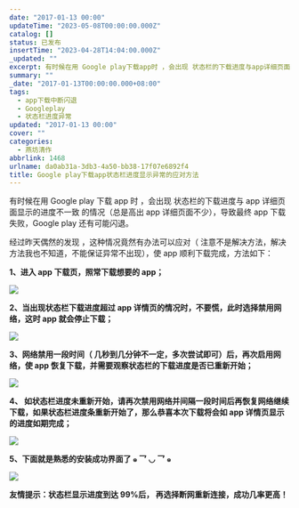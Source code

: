 ```yaml
---
date: "2017-01-13 00:00"
updateTime: "2023-05-08T00:00:00.000Z"
catalog: []
status: 已发布
insertTime: "2023-04-28T14:04:00.000Z"
_updated: ""
excerpt: 有时候在用 Google play下载app时 ，会出现 状态栏的下载进度与app详细页面显示的进度不一致 的情况（总是高出app详细页面不少），导致最终app下载失败，Google play还有可能闪退。
summary: ""
_date: "2017-01-13T00:00:00.000+08:00"
tags:
  - app下载中断闪退
  - Googleplay
  - 状态栏进度异常
updated: "2017-01-13 00:00"
cover: ""
categories:
  - 燕坊清作
abbrlink: 1468
urlname: da0ab31a-3db3-4a50-bb38-17f07e6892f4
title: Google play下载app状态栏进度显示异常的应对方法
---
```


有时候在用 Google play 下载 app 时 ，会出现 状态栏的下载进度与 app 详细页面显示的进度不一致 的情况（总是高出 app 详细页面不少），导致最终 app 下载失败，Google play 还有可能闪退。

经过昨天偶然的发现 ，这种情况竟然有办法可以应对（ 注意不是解决方法，解决方法我也不知道，不能保证异常不出现），使 app 顺利下载完成，方法如下：

**1、进入 app 下载页，照常下载想要的 app；**

![](https://image.bmqy.net/upload/Fto5o-5ea0sNMlW_75VgGJCv2AcJ.png)

**2、当出现状态栏下载进度超过 app 详情页的情况时，不要慌，此时选择禁用网络，这时 app 就会停止下载；**

![](https://image.bmqy.net/upload/Fto5o-5ea0sNMlW_75VgGJCv2AcJ.png)

**3、网络禁用一段时间（ 几秒到几分钟不一定，多次尝试即可）后，再次启用网络，使 app 恢复下载，并需要观察状态栏的下载进度是否已重新开始；**

![](https://image.bmqy.net/upload/Fto5o-5ea0sNMlW_75VgGJCv2AcJ.png)

**4、 如状态栏进度未重新开始，请再次禁用网络并间隔一段时间后再恢复网络继续下载，如果状态栏进度条重新开始了，那么恭喜本次下载将会如 app 详情页显示的进度如期完成；**

![](https://image.bmqy.net/upload/Fto5o-5ea0sNMlW_75VgGJCv2AcJ.png)

**5、下面就是熟悉的安装成功界面了 ๑ 乛 ◡ 乛 ๑**

![](https://image.bmqy.net/upload/Fto5o-5ea0sNMlW_75VgGJCv2AcJ.jpg)

**友情提示：状态栏显示进度到达 99%后， 再选择断网重新连接，成功几率更高！**
